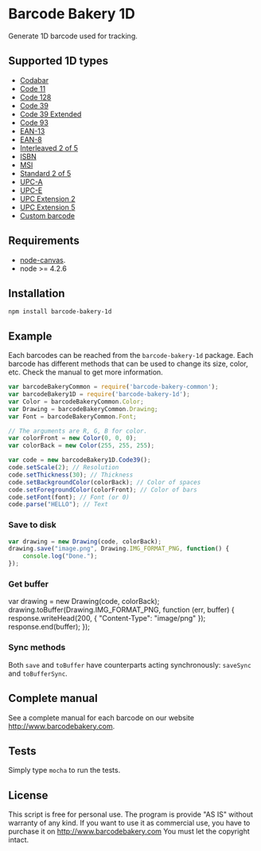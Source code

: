 ﻿# Barcode Bakery 1D

Generate 1D barcode used for tracking.

## Supported 1D types

* [Codabar](http://www.barcodebakery.com/en/resources/api/nodejs/codabar)
* [Code 11](http://www.barcodebakery.com/en/resources/api/nodejs/code11)
* [Code 128](http://www.barcodebakery.com/en/resources/api/nodejs/code128)
* [Code 39](http://www.barcodebakery.com/en/resources/api/nodejs/code39)
* [Code 39 Extended](http://www.barcodebakery.com/en/resources/api/nodejs/code39extended)
* [Code 93](http://www.barcodebakery.com/en/resources/api/nodejs/code93)
* [EAN-13](http://www.barcodebakery.com/en/resources/api/nodejs/ean13)
* [EAN-8](http://www.barcodebakery.com/en/resources/api/nodejs/ean8)
* [Interleaved 2 of 5](http://www.barcodebakery.com/en/resources/api/nodejs/i25)
* [ISBN](http://www.barcodebakery.com/en/resources/api/nodejs/isbn)
* [MSI](http://www.barcodebakery.com/en/resources/api/nodejs/msi)
* [Standard 2 of 5](http://www.barcodebakery.com/en/resources/api/nodejs/s25)
* [UPC-A](http://www.barcodebakery.com/en/resources/api/nodejs/upca)
* [UPC-E](http://www.barcodebakery.com/en/resources/api/nodejs/upce)
* [UPC Extension 2](http://www.barcodebakery.com/en/resources/api/nodejs/upcext2)
* [UPC Extension 5](http://www.barcodebakery.com/en/resources/api/nodejs/upcext5)
* [Custom barcode](http://www.barcodebakery.com/en/resources/api/nodejs/othercode)

## Requirements

- [node-canvas](https://github.com/Automattic/node-canvas).
- node >= 4.2.6

## Installation

	npm install barcode-bakery-1d

## Example

Each barcodes can be reached from the `barcode-bakery-1d` package.
Each barcode has different methods that can be used to change its size, color, etc. Check the manual to get more information.

```javascript
var barcodeBakeryCommon = require('barcode-bakery-common');
var barcodeBakery1D = require('barcode-bakery-1d');
var Color = barcodeBakeryCommon.Color;
var Drawing = barcodeBakeryCommon.Drawing;
var Font = barcodeBakeryCommon.Font;

// The arguments are R, G, B for color.
var colorFront = new Color(0, 0, 0);
var colorBack = new Color(255, 255, 255);

var code = new barcodeBakery1D.Code39();
code.setScale(2); // Resolution
code.setThickness(30); // Thickness
code.setBackgroundColor(colorBack); // Color of spaces
code.setForegroundColor(colorFront); // Color of bars
code.setFont(font); // Font (or 0)
code.parse("HELLO"); // Text
```

### Save to disk
```javascript
var drawing = new Drawing(code, colorBack);
drawing.save("image.png", Drawing.IMG_FORMAT_PNG, function() {
    console.log("Done.");
});
```

### Get buffer
var drawing = new Drawing(code, colorBack);
drawing.toBuffer(Drawing.IMG_FORMAT_PNG, function (err, buffer) {
    response.writeHead(200, { "Content-Type": "image/png" });
    response.end(buffer);
});

### Sync methods
Both `save` and `toBuffer` have counterparts acting synchronously: `saveSync` and `toBufferSync`.

## Complete manual
See a complete manual for each barcode on our website http://www.barcodebakery.com.

## Tests
Simply type `mocha` to run the tests.

## License

This script is free for personal use. The program is provide "AS IS" without warranty of any kind.
If you want to use it as commercial use, you have to purchase it on
http://www.barcodebakery.com
You must let the copyright intact.